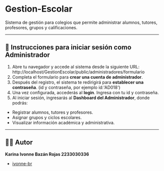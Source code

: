 # Gestion-Escolar
Sistema de gestión para colegios que permite administrar alumnos, tutores, profesores, grupos y calificaciones.

---

## 🚀 Instrucciones para iniciar sesión como Administrador
1. Abre tu navegador y accede al sistema desde la siguiente URL:
http://localhost/GestionEscolar/public/administradores/formulario
2. Completa el formulario para **crear una cuenta de administrador**.
3. Después del registro, el sistema te redirigirá para **establecer una contraseña**. (id y contraseña, por ejemplo id:'AD018')
4. Una vez configurada, accederás al **login**. Ingresa con tu id y contraseña.
5. Al iniciar sesión, ingresarás al **Dashboard del Administrador**, donde podrás:
- Registrar alumnos, tutores y profesores.
- Asignar grupos y ciclos escolares.
- Visualizar información académica y administrativa.

---

## 👩‍💻 Autor
**Karina Ivonne Bazán Rojas   2233030336**
- [ivonne-br](https://github.com/ivonne-br)
